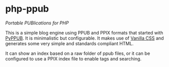 # php-ppub
*Portable PUBlications for PHP*

This is a simple blog engine using PPUB and PPIX formats that started with [PyPPUB](https://github.com/Tilo15/PyPPUB). It is minimalistic but configurable. It makes use of [Vanilla CSS](https://vanillacss.com/) and generates some very simple and standards compliant HTML.

It can show an index based on a raw folder of ppub files, or it can be configured to use a PPIX index file to enable tags and searching.